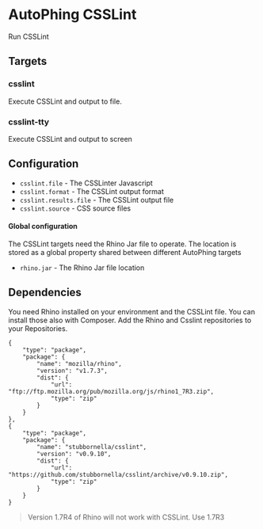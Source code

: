 AutoPhing CSSLint
==============

Run CSSLint

## Targets ##

### csslint ###
Execute CSSLint and output to file.

### csslint-tty ###
Execute CSSLint and output to screen

## Configuration ##

+ `csslint.file` - The CSSLinter Javascript
+ `csslint.format` - The CSSLint output format
+ `csslint.results.file` - The CSSLint output file
+ `csslint.source` - CSS source files

#### Global configuration ####
The CSSLint targets need the Rhino Jar file to operate. The location is stored as a global property shared between different
AutoPhing targets

+ `rhino.jar` - The Rhino Jar file location

## Dependencies ##
You need Rhino installed on your environment and the CSSLint file. You can install those also with Composer. Add the
Rhino and Csslint repositories to your Repositories.

    {
        "type": "package",
        "package": {
            "name": "mozilla/rhino",
            "version": "v1.7.3",
            "dist": {
                "url": "ftp://ftp.mozilla.org/pub/mozilla.org/js/rhino1_7R3.zip",
                "type": "zip"
            }
        }
    },
    {
        "type": "package",
        "package": {
            "name": "stubbornella/csslint",
            "version": "v0.9.10",
            "dist": {
                "url": "https://github.com/stubbornella/csslint/archive/v0.9.10.zip",
                "type": "zip"
            }
        }
    }

>Version 1.7R4 of Rhino will not work with CSSLint. Use 1.7R3
